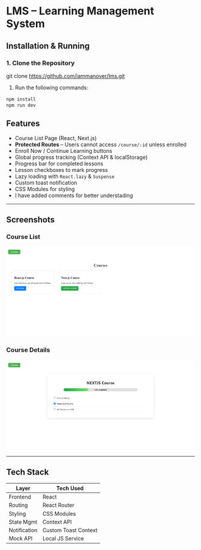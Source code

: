 # LMS – Learning Management System

## Installation & Running

### 1. Clone the Repository

git clone https://github.com/iammanover/lms.git

1. Run the following commands:

```
npm install
npm run dev
```

## Features

- Course List Page (React, Next.js)
- **Protected Routes** – Users cannot access `/course/:id` unless enrolled
- Enroll Now / Continue Learning buttons
- Global progress tracking (Context API & localStorage)
- Progress bar for completed lessons
- Lesson checkboxes to mark progress
- Lazy loading with `React.lazy` & `Suspense`
- Custom toast notification
- CSS Modules for styling
- I have added comments for better understading

---

## Screenshots

### Course List

![Course List](./public/image-1.png)

### Course Details

![Course Details](./public/image-2.png)

---

## Tech Stack

| Layer        | Tech Used            |
| ------------ | -------------------- |
| Frontend     | React                |
| Routing      | React Router         |
| Styling      | CSS Modules          |
| State Mgmt   | Context API          |
| Notification | Custom Toast Context |
| Mock API     | Local JS Service     |

